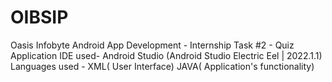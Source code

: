 # OIBSIP
Oasis Infobyte
Android App Development - Internship
Task #2 - Quiz Application
IDE used- Android Studio (Android Studio Electric Eel | 2022.1.1)
Languages used - XML( User Interface)
                 JAVA( Application's functionality)
